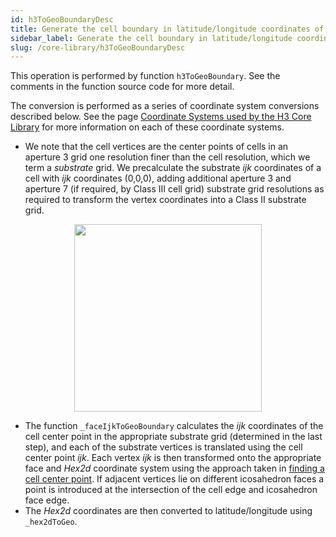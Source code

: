 ```yaml
---
id: h3ToGeoBoundaryDesc
title: Generate the cell boundary in latitude/longitude coordinates of an H3Index cell
sidebar_label: Generate the cell boundary in latitude/longitude coordinates of an H3Index cell
slug: /core-library/h3ToGeoBoundaryDesc
---
```


This operation is performed by function `h3ToGeoBoundary`. See the comments in the function source code for more detail.

The conversion is performed as a series of coordinate system conversions described below. See the page [Coordinate Systems used by the H3 Core Library](/docs/core-library/coordsystems) for more information on each of these coordinate systems.

* We note that the cell vertices are the center points of cells in an aperture 3 grid one resolution finer than the cell resolution, which we term a *substrate* grid. We precalculate the substrate *ijk* coordinates of a cell with *ijk* coordinates (0,0,0), adding additional aperture 3 and aperture 7 (if required, by Class III cell grid) substrate grid resolutions as required to transform the vertex coordinates into a Class II substrate grid.

<div align="center">
  <img height="300" src="/images/substrate3.png" />
</div>

* The function `_faceIjkToGeoBoundary` calculates the *ijk* coordinates of the cell center point in the appropriate substrate grid (determined in the last step), and each of the substrate vertices is translated using the cell center point *ijk*. Each vertex *ijk* is then transformed onto the appropriate face and *Hex2d* coordinate system using the approach taken in [finding a cell center point](/docs/core-library/h3ToGeoDesc). If adjacent vertices lie on different icosahedron faces a point is introduced at the intersection of the cell edge and icosahedron face edge.
* The *Hex2d* coordinates are then converted to latitude/longitude using `_hex2dToGeo`.
